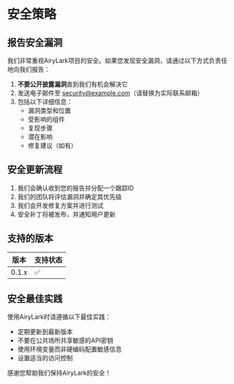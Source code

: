 # 安全策略

## 报告安全漏洞

我们非常重视AiryLark项目的安全。如果您发现安全漏洞，请通过以下方式负责任地向我们报告：

1. **不要公开披露漏洞**直到我们有机会解决它
2. 发送电子邮件至 [security@example.com](mailto:security@example.com)（请替换为实际联系邮箱）
3. 包括以下详细信息：
   - 漏洞类型和位置
   - 受影响的组件
   - 复现步骤
   - 潜在影响
   - 修复建议（如有）

## 安全更新流程

1. 我们会确认收到您的报告并分配一个跟踪ID
2. 我们的团队将评估漏洞并确定其优先级
3. 我们会开发修复方案并进行测试
4. 安全补丁将被发布，并通知用户更新

## 支持的版本

| 版本 | 支持状态 |
| --- | --- |
| 0.1.x | :white_check_mark: |

## 安全最佳实践

使用AiryLark时请遵循以下最佳实践：

- 定期更新到最新版本
- 不要在公共场所共享敏感的API密钥
- 使用环境变量而非硬编码配置敏感信息
- 设置适当的访问控制

感谢您帮助我们保持AiryLark的安全！ 